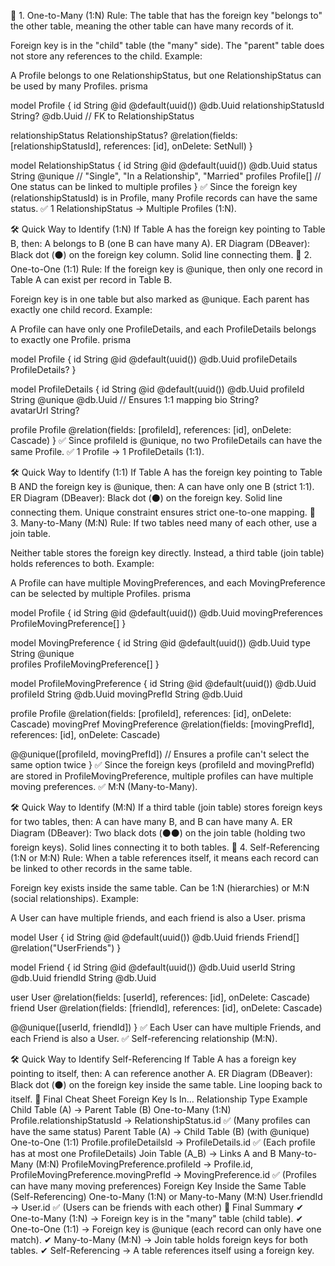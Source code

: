 🚀 1. One-to-Many (1:N)
Rule: The table that has the foreign key "belongs to" the other table, meaning the other table can have many records of it.

Foreign key is in the "child" table (the "many" side).
The "parent" table does not store any references to the child.
Example:

A Profile belongs to one RelationshipStatus, but one RelationshipStatus can be used by many Profiles.
prisma

model Profile {
  id                   String   @id @default(uuid()) @db.Uuid
  relationshipStatusId String?  @db.Uuid  // FK to RelationshipStatus

  relationshipStatus   RelationshipStatus? @relation(fields: [relationshipStatusId], references: [id], onDelete: SetNull)
}

model RelationshipStatus {
  id        String   @id @default(uuid()) @db.Uuid
  status    String   @unique // "Single", "In a Relationship", "Married"
  profiles  Profile[] // One status can be linked to multiple profiles
}
✅ Since the foreign key (relationshipStatusId) is in Profile, many Profile records can have the same status.
✅ 1 RelationshipStatus → Multiple Profiles (1:N).

🛠 Quick Way to Identify (1:N)
If Table A has the foreign key pointing to Table B, then:
A belongs to B (one B can have many A).
ER Diagram (DBeaver):
Black dot (⚫) on the foreign key column.
Solid line connecting them.
🚀 2. One-to-One (1:1)
Rule: If the foreign key is @unique, then only one record in Table A can exist per record in Table B.

Foreign key is in one table but also marked as @unique.
Each parent has exactly one child record.
Example:

A Profile can have only one ProfileDetails, and each ProfileDetails belongs to exactly one Profile.
prisma

model Profile {
  id              String   @id @default(uuid()) @db.Uuid
  profileDetails  ProfileDetails?
}

model ProfileDetails {
  id         String  @id @default(uuid()) @db.Uuid
  profileId  String  @unique @db.Uuid  // Ensures 1:1 mapping
  bio        String?  
  avatarUrl  String?  

  profile    Profile @relation(fields: [profileId], references: [id], onDelete: Cascade)
}
✅ Since profileId is @unique, no two ProfileDetails can have the same Profile.
✅ 1 Profile → 1 ProfileDetails (1:1).

🛠 Quick Way to Identify (1:1)
If Table A has the foreign key pointing to Table B AND the foreign key is @unique, then:
A can have only one B (strict 1:1).
ER Diagram (DBeaver):
Black dot (⚫) on the foreign key.
Solid line connecting them.
Unique constraint ensures strict one-to-one mapping.
🚀 3. Many-to-Many (M:N)
Rule: If two tables need many of each other, use a join table.

Neither table stores the foreign key directly.
Instead, a third table (join table) holds references to both.
Example:

A Profile can have multiple MovingPreferences, and each MovingPreference can be selected by multiple Profiles.
prisma

model Profile {
  id                  String   @id @default(uuid()) @db.Uuid
  movingPreferences   ProfileMovingPreference[]
}

model MovingPreference {
  id         String @id @default(uuid()) @db.Uuid
  type       String @unique  
  profiles   ProfileMovingPreference[]
}

model ProfileMovingPreference {
  id          String @id @default(uuid()) @db.Uuid
  profileId   String @db.Uuid
  movingPrefId String @db.Uuid  

  profile     Profile @relation(fields: [profileId], references: [id], onDelete: Cascade)
  movingPref  MovingPreference @relation(fields: [movingPrefId], references: [id], onDelete: Cascade)

  @@unique([profileId, movingPrefId]) // Ensures a profile can't select the same option twice
}
✅ Since the foreign keys (profileId and movingPrefId) are stored in ProfileMovingPreference, multiple profiles can have multiple moving preferences.
✅ M:N (Many-to-Many).

🛠 Quick Way to Identify (M:N)
If a third table (join table) stores foreign keys for two tables, then:
A can have many B, and B can have many A.
ER Diagram (DBeaver):
Two black dots (⚫⚫) on the join table (holding two foreign keys).
Solid lines connecting it to both tables.
🚀 4. Self-Referencing (1:N or M:N)
Rule: When a table references itself, it means each record can be linked to other records in the same table.

Foreign key exists inside the same table.
Can be 1:N (hierarchies) or M:N (social relationships).
Example:

A User can have multiple friends, and each friend is also a User.
prisma

model User {
  id        String @id @default(uuid()) @db.Uuid
  friends   Friend[] @relation("UserFriends")
}

model Friend {
  id        String @id @default(uuid()) @db.Uuid
  userId    String @db.Uuid
  friendId  String @db.Uuid

  user      User @relation(fields: [userId], references: [id], onDelete: Cascade)
  friend    User @relation(fields: [friendId], references: [id], onDelete: Cascade)

  @@unique([userId, friendId])
}
✅ Each User can have multiple Friends, and each Friend is also a User.
✅ Self-referencing relationship (M:N).

🛠 Quick Way to Identify Self-Referencing
If Table A has a foreign key pointing to itself, then:
A can reference another A.
ER Diagram (DBeaver):
Black dot (⚫) on the foreign key inside the same table.
Line looping back to itself.
📌 Final Cheat Sheet
Foreign Key Is In…	Relationship Type	Example
Child Table (A) → Parent Table (B)	One-to-Many (1:N)	Profile.relationshipStatusId → RelationshipStatus.id ✅ (Many profiles can have the same status)
Parent Table (A) → Child Table (B) (with @unique)	One-to-One (1:1)	Profile.profileDetailsId → ProfileDetails.id ✅ (Each profile has at most one ProfileDetails)
Join Table (A_B) → Links A and B	Many-to-Many (M:N)	ProfileMovingPreference.profileId → Profile.id, ProfileMovingPreference.movingPrefId → MovingPreference.id ✅ (Profiles can have many moving preferences)
Foreign Key Inside the Same Table (Self-Referencing)	One-to-Many (1:N) or Many-to-Many (M:N)	User.friendId → User.id ✅ (Users can be friends with each other)
🚀 Final Summary
✔ One-to-Many (1:N) → Foreign key is in the "many" table (child table).
✔ One-to-One (1:1) → Foreign key is @unique (each record can only have one match).
✔ Many-to-Many (M:N) → Join table holds foreign keys for both tables.
✔ Self-Referencing → A table references itself using a foreign key.